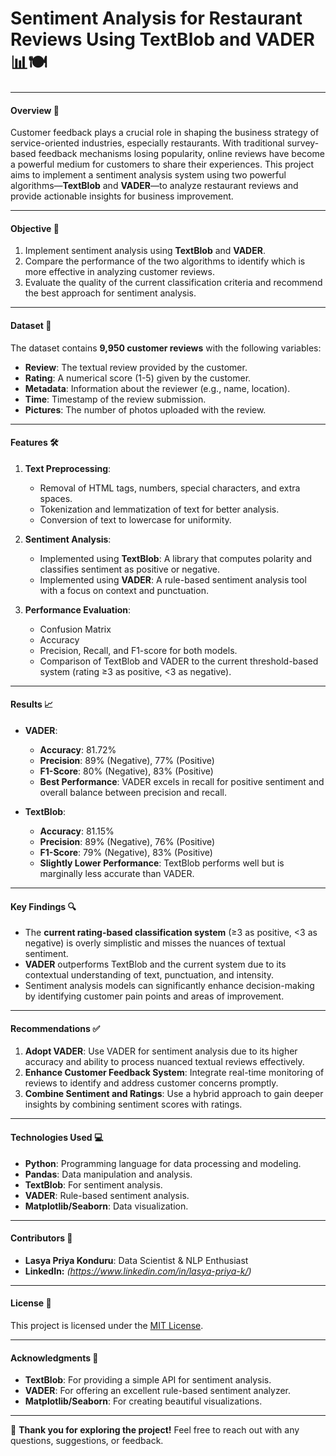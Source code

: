 # Sentiment Analysis for Restaurant Reviews Using TextBlob and VADER 📊🍽️

---

#### **Overview 📝**

Customer feedback plays a crucial role in shaping the business strategy of service-oriented industries, especially restaurants. With traditional survey-based feedback mechanisms losing popularity, online reviews have become a powerful medium for customers to share their experiences. This project aims to implement a sentiment analysis system using two powerful algorithms—**TextBlob** and **VADER**—to analyze restaurant reviews and provide actionable insights for business improvement.

---

#### **Objective 🎯**

1. Implement sentiment analysis using **TextBlob** and **VADER**.
2. Compare the performance of the two algorithms to identify which is more effective in analyzing customer reviews.
3. Evaluate the quality of the current classification criteria and recommend the best approach for sentiment analysis.

---

#### **Dataset 📂**

The dataset contains **9,950 customer reviews** with the following variables:

- **Review**: The textual review provided by the customer.
- **Rating**: A numerical score (1-5) given by the customer.
- **Metadata**: Information about the reviewer (e.g., name, location).
- **Time**: Timestamp of the review submission.
- **Pictures**: The number of photos uploaded with the review.

---

#### **Features 🛠️**

1. **Text Preprocessing**:
   - Removal of HTML tags, numbers, special characters, and extra spaces.
   - Tokenization and lemmatization of text for better analysis.
   - Conversion of text to lowercase for uniformity.

2. **Sentiment Analysis**:
   - Implemented using **TextBlob**: A library that computes polarity and classifies sentiment as positive or negative.
   - Implemented using **VADER**: A rule-based sentiment analysis tool with a focus on context and punctuation.

3. **Performance Evaluation**:
   - Confusion Matrix
   - Accuracy
   - Precision, Recall, and F1-score for both models.
   - Comparison of TextBlob and VADER to the current threshold-based system (rating ≥3 as positive, <3 as negative).

---

#### **Results 📈**

- **VADER**:
  - **Accuracy**: 81.72%
  - **Precision**: 89% (Negative), 77% (Positive)
  - **F1-Score**: 80% (Negative), 83% (Positive)
  - **Best Performance**: VADER excels in recall for positive sentiment and overall balance between precision and recall.

- **TextBlob**:
  - **Accuracy**: 81.15%
  - **Precision**: 89% (Negative), 76% (Positive)
  - **F1-Score**: 79% (Negative), 83% (Positive)
  - **Slightly Lower Performance**: TextBlob performs well but is marginally less accurate than VADER.

---

#### **Key Findings 🔍**

- The **current rating-based classification system** (≥3 as positive, <3 as negative) is overly simplistic and misses the nuances of textual sentiment.
- **VADER** outperforms TextBlob and the current system due to its contextual understanding of text, punctuation, and intensity.
- Sentiment analysis models can significantly enhance decision-making by identifying customer pain points and areas of improvement.

---

#### **Recommendations ✅**

1. **Adopt VADER**: Use VADER for sentiment analysis due to its higher accuracy and ability to process nuanced textual reviews effectively.
2. **Enhance Customer Feedback System**: Integrate real-time monitoring of reviews to identify and address customer concerns promptly.
3. **Combine Sentiment and Ratings**: Use a hybrid approach to gain deeper insights by combining sentiment scores with ratings.

---

#### **Technologies Used 💻**

- **Python**: Programming language for data processing and modeling.
- **Pandas**: Data manipulation and analysis.
- **TextBlob**: For sentiment analysis.
- **VADER**: Rule-based sentiment analysis.
- **Matplotlib/Seaborn**: Data visualization.

---

#### **Contributors 🤝**

- **Lasya Priya Konduru**: Data Scientist & NLP Enthusiast  
- **LinkedIn:** *(https://www.linkedin.com/in/lasya-priya-k/)*

---

#### **License 📜**

This project is licensed under the [MIT License](LICENSE).

---

#### **Acknowledgments 🙏**

- **TextBlob**: For providing a simple API for sentiment analysis.
- **VADER**: For offering an excellent rule-based sentiment analyzer.
- **Matplotlib/Seaborn**: For creating beautiful visualizations.

---

🎉 **Thank you for exploring the project!** Feel free to reach out with any questions, suggestions, or feedback.
